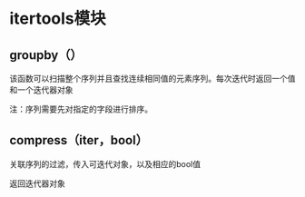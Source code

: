 # itertools模块

## groupby（）

该函数可以扫描整个序列并且查找连续相同值的元素序列。每次迭代时返回一个值和一个迭代器对象

注：序列需要先对指定的字段进行排序。

## compress（iter，bool）

关联序列的过滤，传入可迭代对象，以及相应的bool值

返回迭代器对象